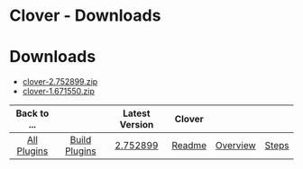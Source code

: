 
Clover - Downloads
==================

# Downloads

- [clover-2.752899.zip](https://raw.githubusercontent.com/UrbanCode/IBM-UCB-PLUGINS/main/files/Clover/clover-2.752899.zip)
- [clover-1.671550.zip](https://raw.githubusercontent.com/UrbanCode/IBM-UCB-PLUGINS/main/files/Clover/clover-1.671550.zip)

|Back to ...||Latest Version|Clover |||
| :---: | :---: | :---: | :---: | :---: | :---: |
|[All Plugins](../../index.md)|[Build Plugins](../README.md)|[2.752899](https://raw.githubusercontent.com/UrbanCode/IBM-UCB-PLUGINS/main/files/Clover/clover-2.752899.zip)|[Readme](README.md)|[Overview](overview.md)|[Steps](steps.md)|
